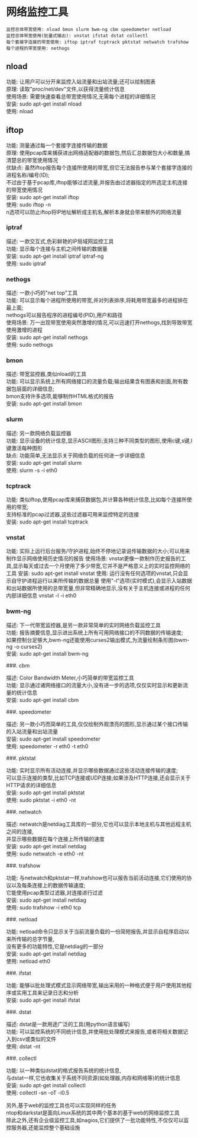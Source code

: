 # 网络监控工具

```
监控总体带宽使用: nload bmon slurm bwm-ng cbm speedometer netload
监控总体带宽使用(批量式输出): vnstat ifstat dstat collectl
每个套接字连接的带宽使用: iftop iptraf tcptrack pktstat netwatch trafshow
每个进程的带宽使用: nethogs
```

## nload

功能: 让用户可以分开来监控入站流量和出站流量;还可以绘制图表 <br/>
原理: 读取"proc/net/dev"文件,以获得流量统计信息 <br/>
使用场景: 需要快速查看总带宽使用情况,无需每个进程的详细情况 <br/>
安装: sudo apt-get install nload <br/>
使用: nload <br/>

## iftop

功能: 测量通过每一个套接字连接传输的数据 <br/>
原理: 使用pcap库来捕获进出网络适配器的数据包,然后汇总数据包大小和数量,搞清楚总的带宽使用情况 <br/>
优缺点: 虽然iftop报告每个连接所使用的带宽,但它无法报告参与某个套接字连接的进程名称/编号(ID); <br/>
不过由于基于pcap库,iftop能够过滤流量,并报告由过滤器指定的所选定主机连接的带宽使用情况 <br/>
安装: sudo apt-get install iftop <br/>
使用: sudo iftop -n <br/>
n选项可以防止iftop将IP地址解析成主机名,解析本身就会带来额外的网络流量 <br/>

### iptraf

描述: 一款交互式,色彩鲜艳的IP局域网监控工具 <br/>
功能: 显示每个连接与主机之间传输的数据量 <br/>
安装: sudo apt-get install iptraf iptraf-ng <br/>
使用: sudo iptraf <br/>

### nethogs

描述: 一款小巧的"net top"工具 <br/>
功能: 可以显示每个进程所使用的带宽,并对列表排序,将耗用带宽最多的进程排在最上面; <br/>
nethogs可以报告程序的进程编号(PID),用户和路径 <br/>
使用场景: 万一出现带宽使用突然激增的情况,可以迅速打开nethogs,找到导致带宽使用激增的进程 <br/>
安装: sudo apt-get install nethogs <br/>
使用: sudo nethogs <br/>

### bmon

描述: 带宽监控器,类似nload的工具 <br/>
功能: 可以显示系统上所有网络接口的流量负载;输出结果含有图表和剖面,附有数据包层面的详细信息; <br/>
bmon支持许多选项,能够制作HTML格式的报告 <br/>
安装: sudo apt-get install bmon <br/>

### slurm

描述: 另一款网络负载监控器 <br/>
功能: 显示设备的统计信息,显示ASCII图形;支持三种不同类型的图形,使用c键,s键,l键激活每种图形 <br/>
缺点: 功能简单,无法显示关于网络负载的任何进一步详细信息 <br/>
安装: sudo apt-get install slurm <br/>
使用: slurm -s -i eth0 <br/>

### tcptrack

功能: 类似iftop,使用pcap库来捕获数据包,并计算各种统计信息,比如每个连接所使用的带宽; <br/>
支持标准的pcap过滤器,这些过滤器可用来监控特定的连接 <br/>
安装: sudo apt-get install tcptrack <br/>

### vnstat

功能: 实际上运行后台服务/守护进程,始终不停地记录说传输数据的大小;可以用来制作显示网络使用历史情况的报告
使用场景: vnstat更像一款制作历史报告的工具,显示每天或过去一个月使用了多少带宽,它并不是严格意义上的实时监控网络的工具
安装: sudo apt-get install vnstat
使用:
运行没有任何选项的vnstat,只会显示自守护进程运行以来所传输的数据总量
使用"-l"选项(实时模式),会显示入站数据和出站数据所使用的总带宽量,但非常精确地显示,没有关于主机连接或进程的任何内部详细信息
vnstat -l -i eth0

### bwm-ng

描述: 下一代带宽监控器,是另一款非常简单的实时网络负载监控工具 <br/>
功能: 报告摘要信息,显示进出系统上所有可用网络接口的不同数据的传输速度; <br/>
如果控制台足够大,bwm-ng还能使用curses2输出模式,为流量绘制条形图(bwm-ng -o curses2) <br/>
安装: sudo apt-get install bwm-ng <br/>

###. cbm

描述: Color Bandwidth Meter,小巧简单的带宽监控工具 <br/>
功能: 显示通过诸网络接口的流量大小,没有进一步的选项,仅仅实时显示和更新流量的统计信息 <br/>
安装: sudo apt-get install cbm <br/>

###. speedometer

描述: 另一款小巧而简单的工具,仅仅绘制外观漂亮的图形,显示通过某个接口传输的入站流量和出站流量 <br/>
安装: sudo apt-get install speedometer <br/>
使用: speedometer -r eth0 -t eth0 <br/>

###. pktstat

功能: 实时显示所有活动连接,并显示哪些数据通过这些活动连接传输的速度; <br/>
可以显示连接的类型,比如TCP连接或UDP连接;如果涉及HTTP连接,还会显示关于HTTP请求的详细信息 <br/>
安装: sudo apt-get install pktstat <br/>
使用: sudo pktstat -i eth0 -nt <br/>

###. netwatch

描述: netwatch是netdiag工具库的一部分,它也可以显示本地主机与其他远程主机之间的连接, <br/>
并显示哪些数据在每个连接上所传输的速度 <br/>
安装: sudo apt-get install netdiag <br/>
使用: sudo netwatch -e eth0 -nt <br/>

###. trafshow

功能: 与netwatch和pktstat一样,trafshow也可以报告当前活动连接,它们使用的协议以及每条连接上的数据传输速度; <br/>
它能使用pcap类型过滤器,对连接进行过滤 <br/>
安装: sudo apt-get install netdiag <br/>
使用: sudo trafshow -i eth0 tcp <br/>

###. netload

功能: netload命令只显示关于当前流量负载的一份简短报告,并显示自程序启动以来所传输的总字节量, <br/>
没有更多的功能特性,它是netdiag的一部分 <br/>
安装: sudo apt-get install netdiag <br/>
使用: netload eth0 <br/>

###. ifstat

功能: 能够以批处理式模式显示网络带宽,输出采用的一种格式便于用户使用其他程序或实用工具来记录日志和分析 <br/>
安装: sudo apt-get install ifstat <br/>

###. dstat

描述: dstat是一款用途广泛的工具(用python语言编写) <br/>
功能: 可以监控系统的不同统计信息,并使用批处理模式来报告,或者将相关数据记入到csv或类似的文件 <br/>
使用: dstat -nt <br/>

###. collectl

功能: 以一种类似dstat的格式报告系统的统计信息, <br/>
与dstat一样,它也收集关于系统不同资源(如处理器,内存和网络等)的统计信息 <br/>
安装: sudo apt-get install collectl <br/>
使用: collectl -sn -oT -i0.5 <br/>

另外,基于web的监控工具也可以实现同样的任务 <br/>
ntop和darkstat是面向Linux系统的其中两个基本的基于web的网络监控工具 <br/>
除此之外,还有企业级监控工具,如nagios,它们提供了一批功能特性,不仅仅可以监控服务器,还能监控整个基础设施 <br/>
